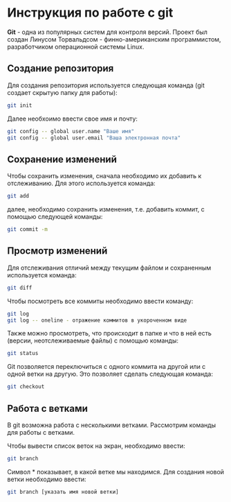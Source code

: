 # Инструкция по работе с git

**Git** - одна из популярных систем для контроля версий. Проект был создан Линусом Торвальдсом - финно-американским программистом, разработчиком операционной системы Linux. 

## Создание репозитория

Для создания репозитория используется следующая команда (git создает скрытую папку для работы):

```sh 
git init
```
Далее необхоимо ввести свое имя и почту: 

```sh
git config -- global user.name "Ваше имя"
git config -- global user.email "Ваша электронная почта"
```
## Сохранение изменений

Чтобы сохранить изменения, сначала необходимо их добавить к отслеживанию. Для этого используется команда: 
```sh
git add
```
далее, необходимо сохранить изменения, т.е. добавить коммит, с помощью следующей команды:
```sh
git commit -m 
```
## Просмотр изменений

Для отслеживания отличий между текущим файлом и сохраненным используется команда:

```sh
git diff
```
Чтобы посмотреть все коммиты необходимо ввести команду:

```sh
git log
git log -- oneline - отражение коммитов в укороченном виде
```
Также можно просмотреть, что происходит в папке и что в ней есть (версии, неотслеживаемые файлы) с помощью команды: 
```sh
git status
```
Git позволяется переключиться с одного коммита на другой или с одной ветки на другую. Это позволяет сделать следующая команда: 
```sh
git checkout
```
## Работа с ветками

В git возможна работа с несколькими ветками. Рассмотрим команды для работы с ветками.

Чтобы вывести список веток на экран, необходимо ввести:
```sh
git branch
```
Символ * показывает, в какой ветке мы находимся. 
Для создания новой ветки необходимо ввести:
```sh
git branch [указать имя новой ветки]
```
